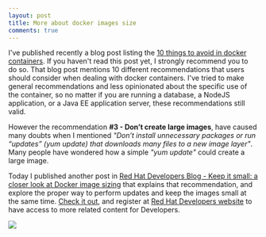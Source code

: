 ```yaml
---
layout: post
title: More about docker images size
comments: true
---
```


I've published recently a blog post listing the [10 things to avoid in docker containers](/2016/02/24/10-things-to-avoid-in-docker/). If you haven't read this post yet, I strongly recommend you to do so. That blog post mentions 10 different recommendations that users should consider when dealing with docker containers. I've tried to make general recommendations and less opinionated about the specific use of the container, so no matter if you are running a database, a NodeJS application, or a Java EE application server, these recommendations still valid.

However the recommendation **#3 - Don’t create large images**, have caused many doubts when I mentioned *"Don’t install unnecessary packages or run “updates” (yum update) that downloads many files to a new image layer"*.  Many people have wondered how a simple *"yum update"* could create a large image. 

Today I published another post in [Red Hat Developers Blog - Keep it small: a closer look at Docker image sizing](http://developers.redhat.com/blog/2016/03/09/more-about-docker-images-size/) that explains that recommendation, and  explore the proper way to perform updates and keep the images small at the same time. [Check it out](http://developers.redhat.com/blog/2016/03/09/more-about-docker-images-size/), and register at [Red Hat Developers website](https://developers.redhat.com/) to have access to more related content for Developers.

![](https://rhdevelopers.files.wordpress.com/2015/01/docker-whale-home-logo.png?w=459)
